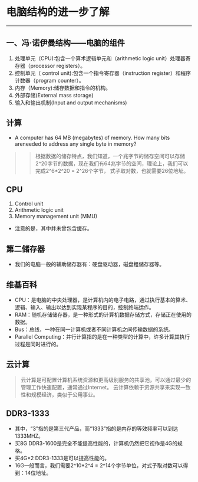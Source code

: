 # 电脑结构的进一步了解
---
## 一、冯·诺伊曼结构——电脑的组件
1. 处理单元（CPU):包含一个算术逻辑单元和（arithmetic logic unit）处理器寄存器（processor registers）。
2. 控制单元（ control unit):包含一个指令寄存器（instruction register）和程序计数器（program counter）。
3. 内存（Memory):储存数据和指令的机构。
4. 外部存储(External mass storage)
5. 输入和输出机制(Input and output mechanisms)


## 计算
* A computer has 64 MB (megabytes) of memory. How many bits areneeded to address any single byte in memory?
>> 根据数据的储存特点，我们知道，一个兆字节的储存空间可以存储2^20字节的数据，现在我们有64兆字节的空间，理论上，我们可以完成2^6*2^20 = 2^26个字节，
>> 式子取对数，也就需要26位地址。


## CPU
1. Control unit
2. Arithmetic logic unit
3. Memory management unit (MMU)
* 注意的是，其中并未曾包含缓存。


## 第二储存器
* 我们的电脑一般的辅助储存器有：硬盘驱动器，磁盘粗储存器等。


## 维基百科
* CPU：是电脑的中央处理器，是计算机内的电子电路，通过执行基本的算术、逻辑、输入、输出以达到实现某程序的目的，控制终端运作。
* RAM：随机存储储存器，是一种形式的计算机数据存储方式，存储正在使用的数据。
* Bus：总线，一种在同一计算机或者不同计算机之间传输数据的系统。
* Parallel Computing：并行计算指的是在一种类型的计算中，许多计算其执行过程是同时进行的。


## 云计算
> 云计算是可配置计算机系统资源和更高级别服务的共享池，可以通过最少的管理工作快速配置，通常通过Internet。
云计算依赖于资源共享来实现一致性和规模经济，类似于公用事业。


## DDR3-1333
* 其中，“3”指的是第三代产品，而“1333”指的是内存的等效频率可以到达1333MHZ。
* 买8G DDR3-1600是完全不能提高性能的，计算机仍然把它视作是4G的规格。
* 买4G*2 DDR3-1333是可以提高性能的。
* 16G一般而言，我们需要2^10*2^4 = 2^14个字节单位，对式子取对数可以得到：14位地址。



